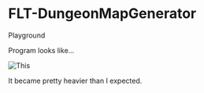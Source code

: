 # FLT-DungeonMapGenerator
Playground

Program looks like...

![This](https://i.imgur.com/yyRopCm.png)

It became pretty heavier than I expected.
